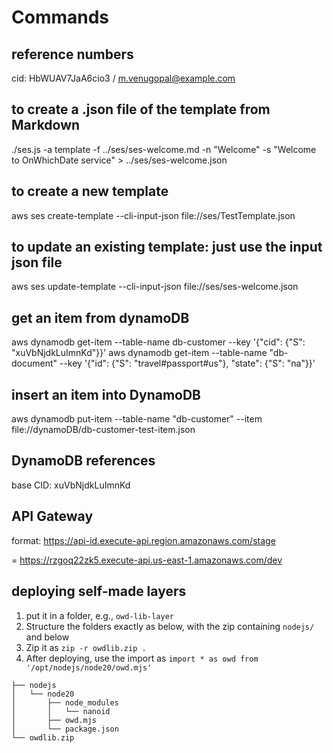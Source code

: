 # Commands

## reference numbers

cid: HbWUAV7JaA6cio3 / m.venugopal@example.com

## to create a .json file of the template from Markdown

./ses.js -a template -f ../ses/ses-welcome.md -n "Welcome" -s "Welcome to OnWhichDate service" > ../ses/ses-welcome.json 

## to create a new template
aws ses create-template --cli-input-json file://ses/TestTemplate.json

## to update an existing template: just use the input json file
aws ses update-template  --cli-input-json file://ses/ses-welcome.json 

## get an item from dynamoDB
aws dynamodb get-item --table-name db-customer --key '{"cid": {"S": "xuVbNjdkLuImnKd"}}'
aws dynamodb get-item --table-name "db-document" --key '{"id": {"S": "travel#passport#us"}, "state": {"S": "na"}}'

## insert an item into DynamoDB
aws dynamodb put-item --table-name "db-customer" --item file://dynamoDB/db-customer-test-item.json

## DynamoDB references
base CID: xuVbNjdkLuImnKd

## API Gateway

format: https://api-id.execute-api.region.amazonaws.com/stage

= https://rzgoq22zk5.execute-api.us-east-1.amazonaws.com/dev

## deploying self-made layers

1. put it in a folder, e.g., `owd-lib-layer`
3. Structure the folders exactly as below, with the zip containing `nodejs/` and below
4. Zip it as `zip -r owdlib.zip . `
5. After deploying, use the import as `import * as owd from '/opt/nodejs/node20/owd.mjs'`


~~~
├── nodejs
│   └── node20
│       ├── node_modules
│       │   └── nanoid
│       ├── owd.mjs
│       └── package.json
└── owdlib.zip

~~~